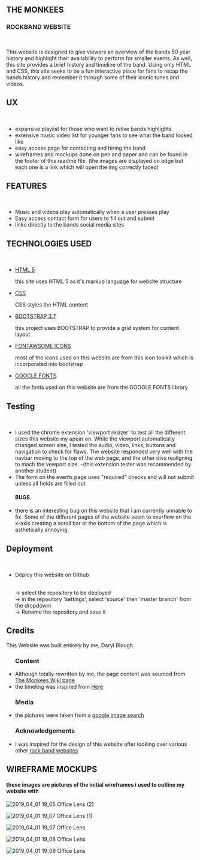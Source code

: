<!DOCTYPE>

<html>

<head>
	<link rel="stylesheet" href="https://maxcdn.bootstrapcdn.com/bootstrap/3.3.7/css/bootstrap.min.css" type="text/css" />
	<link rel="stylesheet" href="https://stackpath.bootstrapcdn.com/font-awesome/4.7.0/css/font-awesome.min.css" type="text/css" />
	<link rel="stylesheet" href="https://cdnjs.cloudflare.com/ajax/libs/hover.css/2.3.1/css/hover-min.css" type="text/css" />
	<link rel="stylesheet" href="assets/css/style.css" type="text/css" />
	<meta name="viewport" content="width-device-width, initial-scale=1">
</head>

<body>
    <section>
        <h1>THE MONKEES</h1>
        <h3>ROCKBAND WEBSITE</h3><br>
        <p>
            This website is designed to give viewers an overview of the bands 50 year history
            and highlight their availability to perform for smaller events. As well, this site
            provides a brief history and timeline of the band. Using only HTML and CSS, this site
            seeks to be a fun interactive place for fans to recap the bands history and remember
            it through some of their iconic tunes and videos.
        </p>
    </section>
    <section>
        <h1>UX</h1><br>
        <ul>
            <li>expansive playlist for those who want to relive bands highlights</li>
            <li>extensive music video list for younger fans to see what the band looked like</li>
            <li>easy access page for contacting and hiring the band</li>
            <li>wireframes and mockups done on pen and paper and can be found in the footer of this readme file.
		(the images are displayed on edge but each one is a link which will open the img correctly faced)</li>
        </ul>
    </section>
    <section>
        <h1>FEATURES</h1><br>
        <ul>
            <li>Music and videos play automatically when a user presses play</li>
            <li>Easy access contact form for users to fill out and submit</li>
            <li>links directly to the bands social media sites</li>
        </ul>     
    </section>
    <section>
        <h1>TECHNOLOGIES USED</h1><br>
        <ul>
            <li><a href="https://www.w3.org/TR/html52/" target="_blank">HTML 5</a></li>
                <p>this site uses HTML 5 as it's markup language for website structure</p>
            <li><a href="https://www.w3.org/Style/CSS/Overview.en.html" target="_blank">CSS</a></li>
                <p>CSS styles the HTML content</p>
            <li><a href="https://getbootstrap.com/docs/3.3/getting-started/" target="_blank">BOOTSTRAP 3.7</a></li>
                <p>this project uses BOOTSTRAP to provide a grid system for content layout</p>
            <li><a href="https://fontawesome.com/" target="_blank">FONTAWSOME ICONS</a>
                <p>most of the icons used on this website are from this icon toolkit which is incorporated into bootstrap </p>
            <li><a href="https://fonts.google.com/" target="_blank">GOOGLE FONTS</a></li>
                <p>all the fonts used on this website are from the GOOGLE FONTS library</p>
        </ul>     
    </section>
    <section>
        <h1>Testing</h1><br>
        <ul>
            <li>I used the chrome extension 'viewport resizer' to test all the different sizes this website
                my apear on. While the viewport automatically changed screen size, I tested the audio, video,
                links, buttons and navigation to check for flaws. The website responded very well with the navbar 
                moving to the top of the web page, and the other divs realigning to mach the vewport size.
                -(this extension tester was recommended by another student)
            </li>
            <li>The form on the events page uses "required" checks and will not submit unless all fields are filled out</li>
        <h4>BUGS</h4>
            <li>there is an interesting bug on this website that i am currently unnable to fix. Some of the different pages of the
                website seem to overflow on the x-axis creating a scroll bar at the bottom of the page which is asthetically annoying.
            </li>
        </ul>     
    </section>
    <section>
        <h1>Deployment</h1><br>
        <ul>
            <li>Deploy this website on Github</li><br>
            <p>
                → select the repository to be deployed<br>
                → in the repository 'settings', select 'source' then 'master branch' from the dropdowm<br>
                → Rename the repository and save it
            </p>
        </ul>     
    </section>
    <section>
        <h1>Credits</h1>
        <p>This Website was built entirely by me, Daryl Blough</p>
        <ul>
        <h3>Content</h3>
            <li>
                Although totally rewritten by me, the page content was sourced from <a href="https://en.wikipedia.org/wiki/The_Monkees" target="_blank">The Monkees Wiki page</a>
            </li>
            <li>
                the timeling was inspired from <a href="https://calendar.songfacts.com/timeline/the-monkees/" target="_blank">Here</a>
            </li>
        <h3>Media</h3>
            <li>
                the pictures were taken from a <a href="https://images.google.com/" target="_blank">google image search</a> 
            </li>
        <h3>Acknowledgements</h3>
            <li>
                I was inspired for the design of this website after looking over various other <a href="https://designmodo.com/rock-band-website-designs/" target="_blank">rock band websites</a> 
            </li>
        </ul>     
    </section>
</body>
<footer>
    <h2>WIREFRAME MOCKUPS</h2>
    <h4>these images are pictures of the initial wireframes i used to outline my website with</h4>
    <div>
	    
![2019_04_01 19_05 Office Lens (2)](https://user-images.githubusercontent.com/44724776/55353645-c4453c00-54bb-11e9-98da-3e6bbf3860ed.jpg)

![2019_04_01 19_07 Office Lens (1)](https://user-images.githubusercontent.com/44724776/55353646-c4453c00-54bb-11e9-9266-f3590c1592de.jpg)

![2019_04_01 19_07 Office Lens](https://user-images.githubusercontent.com/44724776/55353647-c4453c00-54bb-11e9-9f4d-e3c872b1b47d.jpg)

![2019_04_01 19_08 Office Lens](https://user-images.githubusercontent.com/44724776/55353648-c4ddd280-54bb-11e9-868c-c812149a1cab.jpg)

![2019_04_01 19_09 Office Lens](https://user-images.githubusercontent.com/44724776/55353649-c4ddd280-54bb-11e9-9aa0-8553ceab1906.jpg)

</div>
</footer>

</html>
